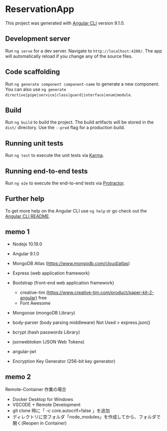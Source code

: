 # ReservationApp

This project was generated with [Angular CLI](https://github.com/angular/angular-cli) version 9.1.0.

## Development server

Run `ng serve` for a dev server. Navigate to `http://localhost:4200/`. The app will automatically reload if you change any of the source files.

## Code scaffolding

Run `ng generate component component-name` to generate a new component. You can also use `ng generate directive|pipe|service|class|guard|interface|enum|module`.

## Build

Run `ng build` to build the project. The build artifacts will be stored in the `dist/` directory. Use the `--prod` flag for a production build.

## Running unit tests

Run `ng test` to execute the unit tests via [Karma](https://karma-runner.github.io).

## Running end-to-end tests

Run `ng e2e` to execute the end-to-end tests via [Protractor](http://www.protractortest.org/).

## Further help

To get more help on the Angular CLI use `ng help` or go check out the [Angular CLI README](https://github.com/angular/angular-cli/blob/master/README.md).

## memo 1

 - Nodejs 10.19.0
 - Angular 9.1.0
 - MongoDB Atlas (https://www.mongodb.com/cloud/atlas)

 - Express (web application framework)
 - Bootstrap (front-end web application framework)
   - creative-tim (https://www.creative-tim.com/product/paper-kit-2-angular) free 
   - Font Awesome
 - Mongoose (mongoDB Library)
 - body-parser (body parsing middleware) Not Used > express.json()
 - bcrypt (hash passwords Library)
 - jsonwebtoken (JSON Web Tokens)
 - angular-jwt

 - Encryption Key Generator (256-bit key generator)
 
## memo 2

Remote-Container 作業の場合
 - Docker Desktop for Windows
 - VSCODE + Remote Development
 - git clone 時に「 -c core.autocrlf=false 」を追加
 - ディレクトリに空フォルダ「node_modules」を作成してから、フォルダで開く(Reopen in Container)
